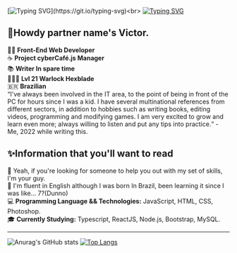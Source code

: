 [![Typing SVG](https://readme-typing-svg.herokuapp.com?font=Poppins&size=40&color=F70000&center=true&vCenter=true&lines=Hello%2C+World!;Ol%C3%A1%2C+Mundo!)](https://git.io/typing-svg)<br>
[![Typing SVG](https://readme-typing-svg.herokuapp.com?font=&duration=80000&color=F70000&vCenter=true&lines=%5BLOADING...%5D;POGGERS)](https://git.io/typing-svg)
<h2>👋Howdy partner name's Victor.</h2>
👨‍💻 <strong>Front-End Web Developer</strong><br>
☕ <strong>Project cyberCafé.js Manager</strong><br>
📚 <strong>Writer In spare time</strong><br>
🧙🏻‍♂️ <strong>Lvl 21 Warlock Hexblade</strong><br>
🇧🇷  <strong>Brazilian</strong><br>
<q>I've always been involved in the IT area, to the point of being in front of the PC for hours since I was a kid. I have several multinational references from different sectors, in addition to hobbies such as writing books, editing videos, programming and modifying games. I am very excited to grow and learn even more; always willing to listen and put any tips into practice.</q> - Me, 2022 while writing this.

<h2>✨Information that you'll want to read</h2>
🤔 Yeah, if you're looking for someone to help you out with my set of skills, I'm your guy.<br> 
💬 I'm fluent in English although I was born In Brazil, been learning it since I was like... 7?(Dunno)<br>
💻 <strong>Programming Language && Technologies:</strong> JavaScript, HTML, CSS, Photoshop.<br>
🎓 <strong>Currently Studying:</strong> Typescript, ReactJS, Node.js, Bootstrap, MySQL.
  
<hr>


![Anurag's GitHub stats](https://github-readme-stats.vercel.app/api?username=victormssa&show_icons=true)
[![Top Langs](https://github-readme-stats.vercel.app/api/top-langs/?username=victormssa&layout=compact&show_icons=true)](https://github.com/anuraghazra/github-readme-stats)
